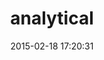 ---
layout: post
title:  "analytical"
repo:   "jkrall/analytical"
date:   2015-02-18 17:20:31
gemurl: http://github.com/jkrall/analytical
---
